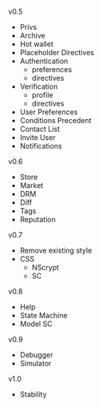 v0.5
* Privs
* Archive
* Hot wallet
* Placeholder Directives
* Authentication
  * preferences
  * directives
* Verification
  * profile
  * directives
* User Preferences
* Conditions Precedent
* Contact List
* Invite User
* Notifications

v0.6
* Store
* Market
* DRM
* Diff
* Tags
* Reputation

v0.7
* Remove existing style
* CSS
  * NScrypt
  * SC

v0.8
* Help
* State Machine
* Model SC

v0.9
* Debugger
* Simulator

v1.0
* Stability
